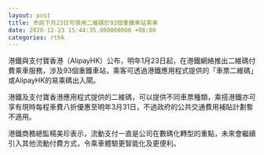 ```yaml
---
layout: post
title: 市民下月23日可使用二維碼於93個重鐵車站乘車
date: 2020-12-23 15:44:35.000000000 +08:00
categories: rthk
---
```


港鐵與支付寶香港（AlipayHK）公布，明年1月23日起，在港鐵網絡推出二維碼付費乘車服務，涉及93個重鐵車站，乘客可透過港鐵應用程式提供的「車票二維碼」或AlipayHK的易乘碼出入閘。

港鐵及支付寶香港應用程式提供的二維碼，可以提供不同車票種類，乘搭港鐵亦可享有現時每程車費八折優惠至明年3月31日，不過政府的公共交通費用補貼計劃暫不適用。

港鐵商務總監楊美珍表示，流動支付一直是公司在數碼化轉型的重點，未來會繼續引入其他流動付費方式，令乘車體驗更智能化及更便利。
